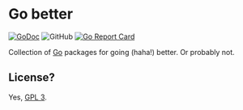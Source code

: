 Go better
=========

[![GoDoc](https://godoc.org/github.com/GodsBoss/go-better?status.svg)](https://godoc.org/github.com/GodsBoss/go-better) ![GitHub](https://img.shields.io/github/license/GodsBoss/go-better?color=brightgreen) [![Go Report Card](https://goreportcard.com/badge/github.com/GodsBoss/go-better)](https://goreportcard.com/report/github.com/GodsBoss/go-better)

Collection of [Go](https://golang.org/) packages for going (haha!) better. Or probably not.

License?
--------

Yes, [GPL 3](./LICENSE).
